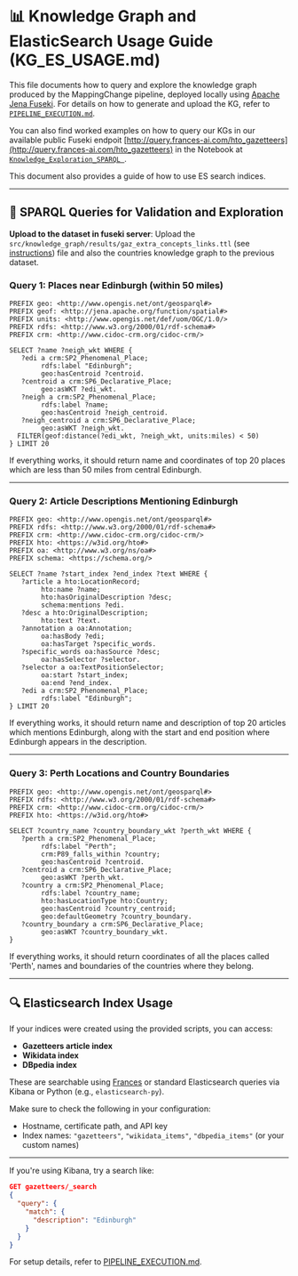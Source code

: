 # 📊 Knowledge Graph and ElasticSearch Usage Guide (KG_ES_USAGE.md)

This file documents how to query and explore the knowledge graph produced by the MappingChange pipeline, deployed locally using [Apache Jena Fuseki](https://jena.apache.org/documentation/fuseki2/). For details on how to generate and upload the KG, refer to [`PIPELINE_EXECUTION.md`](./PIPELINE_EXECUTION.md).

You can also find worked examples on how to query our KGs in our available public Fuseki endpoit [http://query.frances-ai.com/hto_gazetteers](http://query.frances-ai.com/hto_gazetteers)  in the Notebook at [`Knowledge_Exploration_SPARQL `](https://github.com/francesNLP/MappingChange/tree/main/Notebooks/Knowledge_Exploration_SPARQL.ipynb). 



This document also provides a guide of how to use ES search indices.

---

## 🔎 SPARQL Queries for Validation and Exploration

**Upload to the dataset in fuseki server**: Upload the `src/knowledge_graph/results/gaz_extra_concepts_links.ttl` (see [instructions](./PIPELINE_EXECUTION.md)) file and also the countries knowledge graph to the previous dataset.

### Query 1: Places near Edinburgh (within 50 miles)

```sparql
PREFIX geo: <http://www.opengis.net/ont/geosparql#>
PREFIX geof: <http://jena.apache.org/function/spatial#>
PREFIX units: <http://www.opengis.net/def/uom/OGC/1.0/>
PREFIX rdfs: <http://www.w3.org/2000/01/rdf-schema#>
PREFIX crm: <http://www.cidoc-crm.org/cidoc-crm/>

SELECT ?name ?neigh_wkt WHERE {
   ?edi a crm:SP2_Phenomenal_Place;
        rdfs:label "Edinburgh";
        geo:hasCentroid ?centroid.
   ?centroid a crm:SP6_Declarative_Place;
        geo:asWKT ?edi_wkt.
   ?neigh a crm:SP2_Phenomenal_Place;
        rdfs:label ?name;
        geo:hasCentroid ?neigh_centroid.
   ?neigh_centroid a crm:SP6_Declarative_Place;
        geo:asWKT ?neigh_wkt.
  FILTER(geof:distance(?edi_wkt, ?neigh_wkt, units:miles) < 50)
} LIMIT 20
```

If everything works, it should return name and coordinates of top 20 places which are less than 50 miles from central Edinburgh.

---

### Query 2: Article Descriptions Mentioning Edinburgh

```sparql
PREFIX geo: <http://www.opengis.net/ont/geosparql#>
PREFIX rdfs: <http://www.w3.org/2000/01/rdf-schema#>
PREFIX crm: <http://www.cidoc-crm.org/cidoc-crm/>
PREFIX hto: <https://w3id.org/hto#>
PREFIX oa: <http://www.w3.org/ns/oa#>
PREFIX schema: <https://schema.org/>

SELECT ?name ?start_index ?end_index ?text WHERE {
   ?article a hto:LocationRecord;
        hto:name ?name;
        hto:hasOriginalDescription ?desc;
        schema:mentions ?edi.
   ?desc a hto:OriginalDescription;
        hto:text ?text.
   ?annotation a oa:Annotation;
        oa:hasBody ?edi;
        oa:hasTarget ?specific_words.
   ?specific_words oa:hasSource ?desc;
        oa:hasSelector ?selector.
   ?selector a oa:TextPositionSelector;
        oa:start ?start_index;
        oa:end ?end_index.
   ?edi a crm:SP2_Phenomenal_Place;
        rdfs:label "Edinburgh";
} LIMIT 20
```

If everything works, it should return name and description of top 20 articles which mentions Edinburgh, along with the start and end position where Edinburgh appears in the description.

---

### Query 3: Perth Locations and Country Boundaries

```sparql
PREFIX geo: <http://www.opengis.net/ont/geosparql#>
PREFIX rdfs: <http://www.w3.org/2000/01/rdf-schema#>
PREFIX crm: <http://www.cidoc-crm.org/cidoc-crm/>
PREFIX hto: <https://w3id.org/hto#>

SELECT ?country_name ?country_boundary_wkt ?perth_wkt WHERE {
   ?perth a crm:SP2_Phenomenal_Place;
        rdfs:label "Perth";
        crm:P89_falls_within ?country;
        geo:hasCentroid ?centroid.
   ?centroid a crm:SP6_Declarative_Place;
        geo:asWKT ?perth_wkt.
   ?country a crm:SP2_Phenomenal_Place;
        rdfs:label ?country_name;
        hto:hasLocationType hto:Country;
        geo:hasCentroid ?country_centroid;
        geo:defaultGeometry ?country_boundary.
   ?country_boundary a crm:SP6_Declarative_Place;
        geo:asWKT ?country_boundary_wkt.
}
```
If everything works, it should return coordinates of all the places called 'Perth', names and boundaries of the countries where they belong. 

---

## 🔍 Elasticsearch Index Usage

If your indices were created using the provided scripts, you can access:

- **Gazetteers article index**
- **Wikidata index**
- **DBpedia index**

These are searchable using [Frances](https://www.frances-ai.com) or standard Elasticsearch queries via Kibana or Python (e.g., `elasticsearch-py`).

Make sure to check the following in your configuration:
- Hostname, certificate path, and API key
- Index names: `"gazetteers"`, `"wikidata_items"`, `"dbpedia_items"` (or your custom names)

---

If you're using Kibana, try a search like:

```json
GET gazetteers/_search
{
  "query": {
    "match": {
      "description": "Edinburgh"
    }
  }
}
```

For setup details, refer to [PIPELINE_EXECUTION.md](./PIPELINE_EXECUTION.md).

